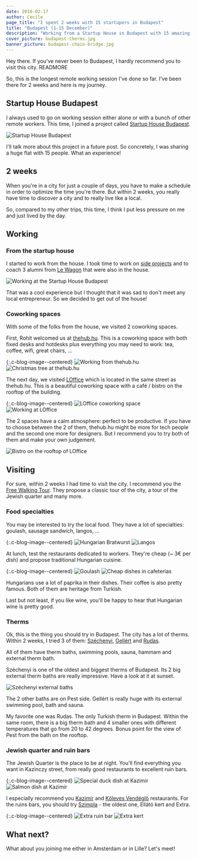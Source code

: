 ```yaml
---
date: 2016-02-17
author: Cecile
page_title: "I spent 2 weeks with 15 startupers in Budapest"
title: "Budapest (1-15 December)"
description: "Working from a Startup House in Budapest with 15 amazing startupers"
cover_picture: budapest-therms.jpg
banner_picture: budapest-chain-bridge.jpg
---
```


Hey there. If you've never been to Budapest, I hardly recommend you to visit this city.
READMORE

So, this is the longest remote working session I've done so far. I've been there for 2 weeks and here is my journey.

## Startup House Budapest

I always used to go on working session either alone or with a bunch of other remote workers. This time, I joined a project called [Startup House Budapest](http://startuphousebudapest.com/).

![Startup House Budapest](/assets/images/blog/articles/2016-02-17-budapest/startup-house.jpg)

I'll talk more about this project in a future post. So concretely, I was sharing a huge flat with 15 people. What an experience!

## 2 weeks

When you're in a city for just a couple of days, you have to make a schedule in order to optimize the time you're there. But within 2 weeks, you really have time to discover a city and to really live like a local.

So, compared to my other trips, this time, I think I put less pressure on me and just lived by the day.

## Working

### From the startup house

I started to work from the house. I took time to work on [side projects](http://gemsavvy.tips/) and to coach 3 alumni from [Le Wagon](http://lewagon.com/) that were also in the house.

![Working at the Startup House Budapest](/assets/images/blog/articles/2016-02-17-budapest/startup-house-budapest.jpg)

That was a cool experience but I thought that it was sad to don't meet any local entrepreneur. So we decided to get out of the house!

### Coworking spaces

With some of the folks from the house, we visited 2 coworking spaces.

First, Rohit welcomed us at [thehub.hu](http://thehub.hu/). This is a coworking space with both fixed desks and hotdesks plus everything you may need to work: tea, coffee, wifi, great chairs, ...

{:.c-blog-image--centered}
![Working from thehub.hu](/assets/images/blog/articles/2016-02-17-budapest/the-hub-coworking.jpg)
![Christmas tree at thehub.hu](/assets/images/blog/articles/2016-02-17-budapest/the-hub-christmas-tree.jpg)

The next day, we visited [LOffice](http://loffice.hu/) which is located in the same street as thehub.hu. This is a beautiful coworking space with a café / bistro on the rooftop of the building.

{:.c-blog-image--centered}
![LOffice coworking space](/assets/images/blog/articles/2016-02-17-budapest/loffice-coworking.jpg)
![Working at LOffice](/assets/images/blog/articles/2016-02-17-budapest/working-at-loffice.jpg)

The 2 spaces have a calm atmosphere: perfect to be productive. If you have to choose between the 2 of them, thehub.hu might be more for tech people and the second one more for designers. But I recommend you to try both of them and make your own judgement.

![Bistro on the rooftop of LOffice](/assets/images/blog/articles/2016-02-17-budapest/loffice-bistro.jpg)

## Visiting

For sure, within 2 weeks I had time to visit the city. I recommend you the [Free Walking Tour](http://www.triptobudapest.hu/). They propose a classic tour of the city, a tour of the Jewish quarter and many more.

### Food specialties

You may be interested to try the local food. They have a lot of specialties: goulash, sausage sandwich, langos, ...

{:.c-blog-image--centered}
![Hungarian Bratwurst](/assets/images/blog/articles/2016-02-17-budapest/bratwurst.jpg)
![Langos](/assets/images/blog/articles/2016-02-17-budapest/langos.jpg)

At lunch, test the restaurants dedicated to workers. They're cheap (~ 3€ per dish) and propose traditional Hungarian cuisine.

{:.c-blog-image--centered}
![Goulash](/assets/images/blog/articles/2016-02-17-budapest/goulash.jpg)
![Cheap dishes in cafeterias](/assets/images/blog/articles/2016-02-17-budapest/budapest-cafeteria-cheap-dishes.jpg)

Hungarians use a lot of paprika in their dishes. Their coffee is also pretty famous. Both of them are heritage from Turkish.

Last but not least, if you like wine, you'll be happy to hear that Hungarian wine is pretty good.

### Therms

Ok, this is the thing you should try in Budapest. The city has a lot of therms. Within 2 weeks, I tried 3 of them: [Széchenyi](http://www.szechenyibath.hu/), [Gellért](http://www.gellertbath.hu/) and [Rudas](http://en.rudasfurdo.hu/).

All of them have therm baths, swimming pools, sauna, hammam and external therm bath.

Széchenyi is one of the oldest and biggest therms of Budapest. Its 2 big external therm baths are really impressive. Have a look at it at sunset.

![Széchenyi external baths](/assets/images/blog/articles/2016-02-17-budapest/szechenyi-therm.jpg)

The 2 other baths are on Pest side. Gellért is really huge with its external swimming pool, bath and sauna.

My favorite one was Rudas. The only Turkish therm in Budapest. Within the same room, there is a big therm bath and 4 smaller ones with different temperatures that go from 20 to 42 degrees. Bonus point for the view of Pest from the bath on the rooftop.

### Jewish quarter and ruin bars

The Jewish Quarter is the place to be at night. You'll find everything you want in Kazinczy street, from really good restaurants to excellent ruin bars.

{:.c-blog-image--centered}
![Special duck dish at Kazimir](/assets/images/blog/articles/2016-02-17-budapest/kazimir-duck-specialty.jpg)
![Salmon dish at Kazimir](/assets/images/blog/articles/2016-02-17-budapest/kazimir-salmon-dish.jpg)

I especially recommend you [Kazimir](http://bistro.kazimir.hu/en/) and [Köleves Vendéglö](http://www.kolevesvendeglo.hu/en/) restaurants. For the ruins bars, you should try [Szimpla](http://www.szimpla.hu/en/) - the oldest one, Ellátó kert and Extra.

{:.c-blog-image--centered}
![Extra ruin bar](/assets/images/blog/articles/2016-02-17-budapest/extra-ruin-bar.jpg)
![Extra kert](/assets/images/blog/articles/2016-02-17-budapest/extra-kert.jpg)

## What next?

What about you joining me either in Amsterdam or in Lille? Let's meet!

